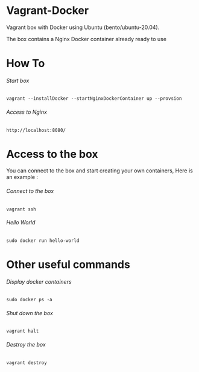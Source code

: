 Vagrant-Docker
==============

Vagrant box with Docker using Ubuntu (bento/ubuntu-20.04).

The box contains a Nginx Docker container already ready to use 


How To
===================

###### Start box
```Shell
vagrant --installDocker --startNginxDockerContainer up --provsion
```

###### Access to Nginx
```Shell
http://localhost:8080/
```

Access to the box
===================
You can connect to the box and start creating your own containers, Here is an example :

###### Connect to the box
```Shell
vagrant ssh
```

###### Hello World
```Shell
sudo docker run hello-world
```

Other useful commands
===================

###### Display docker containers
```Shell
sudo docker ps -a
```

###### Shut down the box
```Shell
vagrant halt
```

###### Destroy the box
```Shell
vagrant destroy
```
